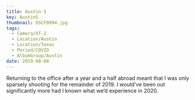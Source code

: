 ```yaml
---
title: Austin 5
key: Austin5
thumbnail: DSCF0994.jpg
tags:
  - Camera/XT-2
  - Location/Austin
  - Location/Texas
  - Period/COVID
  - AlbumGroup/Austin
date: 2019-08-08
---
```

Returning to the office after a year and a half abroad meant that I was only sparsely shooting for the remainder of 2019. I would’ve been out significantly more had I known what we’d experience in 2020.
